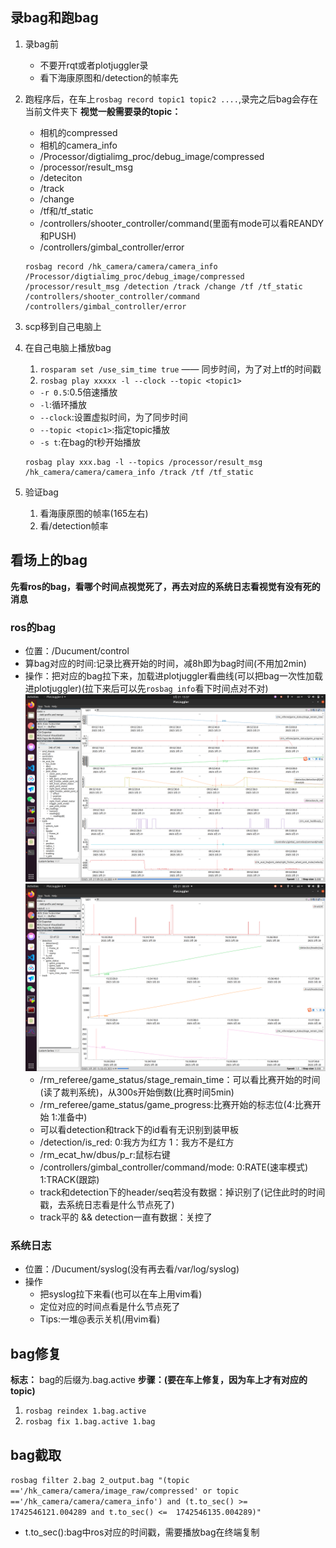 ## 录bag和跑bag

1. 录bag前
   * 不要开rqt或者plotjuggler录
   * 看下海康原图和/detection的帧率先

2. 跑程序后，在车上`rosbag record topic1 topic2 ....`,录完之后bag会存在当前文件夹下
    **视觉一般需要录的topic：**
    * 相机的compressed
    * 相机的camera_info
    * /Processor/digtialimg_proc/debug_image/compressed
    * /processor/result_msg
    * /deteciton
    * /track
    * /change
    * /tf和/tf_static
    * /controllers/shooter_controller/command(里面有mode可以看REANDY和PUSH)
    * /controllers/gimbal_controller/error
  
    ```shell
    rosbag record /hk_camera/camera/camera_info /Processor/digtialimg_proc/debug_image/compressed /processor/result_msg /detection /track /change /tf /tf_static /controllers/shooter_controller/command /controllers/gimbal_controller/error
    ```

3. scp移到自己电脑上

4. 在自己电脑上播放bag
   1. `rosparam set /use_sim_time true` —— 同步时间，为了对上tf的时间戳
   2. `rosbag play xxxxx -l --clock --topic <topic1>`
    * `-r 0.5`:0.5倍速播放
    * `-l`:循环播放
    * `--clock`:设置虚拟时间，为了同步时间
    * `--topic <topic1>`:指定topic播放
    * `-s t`:在bag的t秒开始播放
    
    ```shell
    rosbag play xxx.bag -l --topics /processor/result_msg /hk_camera/camera/camera_info /track /tf /tf_static
    ```

5. 验证bag
   1. 看海康原图的帧率(165左右)
   2. 看/detection帧率

## 看场上的bag
**先看ros的bag，看哪个时间点视觉死了，再去对应的系统日志看视觉有没有死的消息**

### ros的bag
* 位置：/Ducument/control
* 算bag对应的时间:记录比赛开始的时间，减8h即为bag时间(不用加2min)
* 操作：把对应的bag拉下来，加载进plotjuggler看曲线(可以把bag一次性加载进plotjuggler)(拉下来后可以先`rosbag info`看下时间点对不对)
![alt text](../md中的图片/ros的bag_1.png)
![alt text](../md中的图片/ros的bag_2.png)
  * /rm_referee/game_status/stage_remain_time：可以看比赛开始的时间(读了裁判系统)，从300s开始倒数(比赛时间5min)
  * /rm_referee/game_status/game_progress:比赛开始的标志位(4:比赛开始  1:准备中)
  * 可以看detection和track下的id看有无识别到装甲板
  * /detection/is_red: 0:我方为红方  1：我方不是红方
  * /rm_ecat_hw/dbus/p_r:鼠标右键
  * /controllers/gimbal_controller/command/mode: 0:RATE(速率模式) 1:TRACK(跟踪)
  * track和detection下的header/seq若没有数据：掉识别了(记住此时的时间戳，去系统日志看是什么节点死了)
  * track平的 && detection一直有数据：关控了

### 系统日志
* 位置：/Ducument/syslog(没有再去看/var/log/syslog)
* 操作
  * 把syslog拉下来看(也可以在车上用vim看)
  * 定位对应的时间点看是什么节点死了
  * Tips:一堆@表示关机(用vim看)

## bag修复
**标志：** bag的后缀为.bag.active
**步骤：(要在车上修复，因为车上才有对应的topic)** 
1. `rosbag reindex 1.bag.active`
2. `rosbag fix 1.bag.active 1.bag` 

## bag截取
`rosbag filter 2.bag 2_output.bag "(topic =='/hk_camera/camera/image_raw/compressed' or topic =='/hk_camera/camera/camera_info') and (t.to_sec() >= 1742546121.004289 and t.to_sec() <=  1742546135.004289)"`
* t.to_sec():bag中ros对应的时间戳，需要播放bag在终端复制




